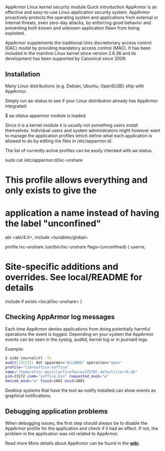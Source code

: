 # **[](https://apparmor.net/)**

AppArmor
Linux kernel security module
Quick introduction
AppArmor is an effective and easy-to-use Linux application security system. AppArmor proactively protects the operating system and applications from external or internal threats, even zero-day attacks, by enforcing good behavior and preventing both known and unknown application flaws from being exploited.

AppArmor supplements the traditional Unix discretionary access control (DAC) model by providing mandatory access control (MAC). It has been included in the mainline Linux kernel since version 2.6.36 and its development has been supported by Canonical since 2009.

## Installation

Many Linux distributions (e.g. Debian, Ubuntu, OpenSUSE) ship with AppArmor.

Simply run aa-status to see if your Linux distribution already has AppArmor integrated:

$ aa-status
apparmor module is loaded.

Since it is a kernel module it is usually not something users install themselves. Individual users and system administrators might however want to manage the application profiles which define what each application is allowed to do by editing the files in /etc/apparmor.d/.

The list of currently active profiles can be easily checked with aa-status.

sudo cat /etc/apparmor.d/lxc-unshare

# This profile allows everything and only exists to give the

# application a name instead of having the label "unconfined"

abi <abi/4.0>,
include <tunables/global>

profile lxc-unshare /usr/bin/lxc-unshare flags=(unconfined) {
  userns,

# Site-specific additions and overrides. See local/README for details

  include if exists <local/lxc-unshare>
}

## Checking AppArmor log messages

Each time AppArmor denies applications from doing potentially harmful operations the event is logged. Depending on your system the AppArmor events can be seen in the syslog, auditd, kernel log or in journald logs.

Example:

```bash
$ sudo journalctl -fx
audit[13172]: AVC apparmor="ALLOWED" operation="open"
profile="libreoffice-soffice"
name="/home/otto/.mozilla/firefox/ov37570l.default/cert8.db"
pid=13172 comm="soffice.bin" requested_mask="w"
denied_mask="w" fsuid=1001 ouid=1001
```

Desktop systems that have the tool aa-notify installed can show events as graphical notifications.

## Debugging application problems

When debugging issues, the first step should always be to disable the AppArmor profile for the application and check if it had an effect. If not, the problem in the application was not related to AppArmor.

Read more
More details about AppArmor can be found in the **[wiki](https://gitlab.com/apparmor/apparmor/-/wikis/home)**.
